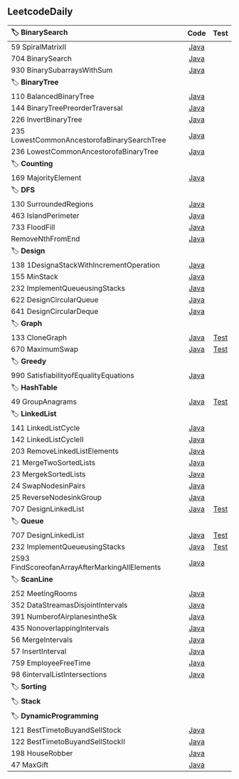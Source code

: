 ## LeetcodeDaily


| :label: **BinarySearch** | Code | Test |
| :--- | :---: | :---: |
| 59 SpiralMatrixII | [Java](https://github.com/mianmiantea2019/LeetcodeDaily/blob/main/BinarySearch/_59SpiralMatrixII.java) |  |
| 704 BinarySearch | [Java](https://github.com/mianmiantea2019/LeetcodeDaily/blob/main/BinarySearch/_704BinarySearch.java) |  |
| 930 BinarySubarraysWithSum | [Java](https://github.com/mianmiantea2019/LeetcodeDaily/blob/main/BinarySearch/_930BinarySubarraysWithSum.java) |  |
| :label: **BinaryTree** |  |  |
| 110 BalancedBinaryTree | [Java](https://github.com/mianmiantea2019/LeetcodeDaily/blob/main/BinaryTree/_110BalancedBinaryTree.java) |  |
| 144 BinaryTreePreorderTraversal | [Java](https://github.com/mianmiantea2019/LeetcodeDaily/blob/main/BinaryTree/_144BinaryTreePreorderTraversal.java) |  |
| 226 InvertBinaryTree | [Java](https://github.com/mianmiantea2019/LeetcodeDaily/blob/main/BinarySearch/_930BinarySubarraysWithSum.java) |  |
| 235 LowestCommonAncestorofaBinarySearchTree | [Java](https://github.com/mianmiantea2019/LeetcodeDaily/blob/main/BinaryTree/_226InvertBinaryTree.java) |  |
| 236 LowestCommonAncestorofaBinaryTree | [Java](https://github.com/mianmiantea2019/LeetcodeDaily/blob/main/BinaryTree/_236LowestCommonAncestorofaBinaryTree.java) |  |
| :label: **Counting** |
| 169 MajorityElement| [Java](https://github.com/mianmiantea2019/LeetcodeDaily/blob/main/Counting/_169MajorityElement.java) |  |
| :label: **DFS** | 
| 130 SurroundedRegions | [Java](https://github.com/mianmiantea2019/LeetcodeDaily/blob/main/DFS/_130SurroundedRegions.java/) |  |
| 463 IslandPerimeter | [Java](https://github.com/mianmiantea2019/LeetcodeDaily/blob/main/DFS/_17LetterCombinationsofaPhoneNumber.java/) | |
| 733 FloodFill | [Java](https://github.com/mianmiantea2019/LeetcodeDaily/blob/main/DFS/_733FloodFill.java/) |  |
| RemoveNthFromEnd | [Java](https://github.com/mianmiantea2019/LeetcodeDaily/blob/main/DFS/removeNthFromEnd.java/) | |
| :label: **Design** | 
| 138 1DesignaStackWithIncrementOperation | [Java](https://github.com/mianmiantea2019/LeetcodeDaily/blob/main/Design/_1381DesignaStackWithIncrementOperation.java/) |  |
| 155 MinStack | [Java](https://github.com/mianmiantea2019/LeetcodeDaily/blob/main/Design/_155MinStack.java/) | |
| 232 ImplementQueueusingStacks | [Java](https://github.com/mianmiantea2019/LeetcodeDaily/blob/main/Design/_232ImplementQueueusingStacks.java/) |  |
| 622 DesignCircularQueue | [Java](https://github.com/mianmiantea2019/LeetcodeDaily/blob/main/Design/_622DesignCircularQueue.java/) | |
| 641 DesignCircularDeque | [Java](https://github.com/mianmiantea2019/LeetcodeDaily/blob/main/Design/_641DesignCircularDeque.java/) | |
| :label: **Graph** | 
| 133 CloneGraph | [Java](https://github.com/mianmiantea2019/LeetcodeDaily/blob/main/Graph/_133CloneGraph.java/) |  [Test](https://github.com/mianmiantea2019/LeetcodeDaily/blob/main/Graph/_133CloneGraphTest.java) |
| 670 MaximumSwap | [Java](https://github.com/mianmiantea2019/LeetcodeDaily/blob/main/Graph/_670MaximumSwap.java/) | [Test](https://github.com/mianmiantea2019/LeetcodeDaily/blob/main/Graph/_670MaximumSwapTest.java) |
| :label: **Greedy** | 
| 990 SatisfiabilityofEqualityEquations | [Java](https://github.com/mianmiantea2019/LeetcodeDaily/blob/main/Graph/_990SatisfiabilityofEqualityEquations.java) |  |
| :label: **HashTable** | 
| 49 GroupAnagrams | [Java](https://github.com/mianmiantea2019/LeetcodeDaily/blob/main/HashTable/_49GroupAnagrams.java/) | [Test](https://github.com/mianmiantea2019/LeetcodeDaily/blob/main/HashTable/_49GroupAnagramsTest.java) |
| :label: **LinkedList** | 
| 141 LinkedListCycle | [Java](https://github.com/mianmiantea2019/LeetcodeDaily/blob/main/LinkedList/_141LinkedListCycle.java) |  |
| 142 LinkedListCycleII | [Java](https://github.com/mianmiantea2019/LeetcodeDaily/blob/main/LinkedList/_142LinkedListCycleII.java) |  |
| 203 RemoveLinkedListElements | [Java](https://github.com/mianmiantea2019/LeetcodeDaily/blob/main/LinkedList/_203RemoveLinkedListElements.java) |  |
| 21 MergeTwoSortedLists | [Java](https://github.com/mianmiantea2019/LeetcodeDaily/blob/main/LinkedList/_21MergeTwoSortedLists.java) |  |
| 23 MergekSortedLists | [Java](https://github.com/mianmiantea2019/LeetcodeDaily/blob/main/LinkedList/_23MergekSortedLists.java) |  |
| 24 SwapNodesinPairs | [Java](https://github.com/mianmiantea2019/LeetcodeDaily/blob/main/LinkedList/_24SwapNodesinPairs.java) |  |
| 25 ReverseNodesinkGroup | [Java](https://github.com/mianmiantea2019/LeetcodeDaily/blob/main/LinkedList/_25ReverseNodesinkGroup.java) |  |
| 707 DesignLinkedList | [Java](https://github.com/mianmiantea2019/LeetcodeDaily/blob/main/LinkedList/_707DesignLinkedList.java) |  [Test](https://github.com/mianmiantea2019/LeetcodeDaily/blob/main/LinkedList/_707DesignLinkedListTest.java) |
| :label: **Queue** | 
| 707 DesignLinkedList | [Java](https://github.com/mianmiantea2019/LeetcodeDaily/blob/main/LinkedList/_707DesignLinkedList.java) |  [Test](https://github.com/mianmiantea2019/LeetcodeDaily/blob/main/LinkedList/_707DesignLinkedListTest.java) |
| 232 ImplementQueueusingStacks | [Java](https://github.com/mianmiantea2019/LeetcodeDaily/blob/main/Queue/_232ImplementQueueusingStacks.java) |  [Test](https://github.com/mianmiantea2019/LeetcodeDaily/blob/main/Queue/_232ImplementQueueusingStacksTest.java) |
| 2593 FindScoreofanArrayAfterMarkingAllElements | [Java](https://github.com/mianmiantea2019/LeetcodeDaily/blob/main/Queue/_2593FindScoreofanArrayAfterMarkingAllElements.java) |   |
| :label: **ScanLine** | 
| 252 MeetingRooms | [Java](https://github.com/mianmiantea2019/LeetcodeDaily/blob/main/ScanLine/_252MeetingRooms.java) |   |
| 352 DataStreamasDisjointIntervals | [Java](https://github.com/mianmiantea2019/LeetcodeDaily/blob/main/ScanLine/_352DataStreamasDisjointIntervals.java) |   |
| 391 NumberofAirplanesintheSk | [Java](https://github.com/mianmiantea2019/LeetcodeDaily/blob/main/ScanLine/_391NumberofAirplanesintheSk.java) |   || 
| 435 NonoverlappingIntervals | [Java](https://github.com/mianmiantea2019/LeetcodeDaily/blob/main/ScanLine/_435NonoverlappingIntervals.java) |   || 
| 56 MergeIntervals | [Java](https://github.com/mianmiantea2019/LeetcodeDaily/blob/main/ScanLine/_56MergeIntervals.java) |   || |
| 57 InsertInterval | [Java](https://github.com/mianmiantea2019/LeetcodeDaily/blob/main/ScanLine/_57InsertInterval.java) |   || |
| 759 EmployeeFreeTime | [Java](https://github.com/mianmiantea2019/LeetcodeDaily/blob/main/ScanLine/_759EmployeeFreeTime.java) |   || |
| 98 6intervalListIntersections | [Java](https://github.com/mianmiantea2019/LeetcodeDaily/blob/main/ScanLine/_986intervalListIntersections.java) |   || |
| :label: **Sorting** | 
| :label: **Stack** | 
| :label: **DynamicProgramming** | 
| 121 BestTimetoBuyandSellStock | [Java](https://github.com/mianmiantea2019/LeetcodeDaily/blob/main/dynamicProgramming/_121BestTimetoBuyandSellStock.java) |   || |
| 122 BestTimetoBuyandSellStockII | [Java](https://github.com/mianmiantea2019/LeetcodeDaily/blob/main/dynamicProgramming/_122BestTimetoBuyandSellStockII.java) |   || |
| 198 HouseRobber | [Java](https://github.com/mianmiantea2019/LeetcodeDaily/blob/main/dynamicProgramming/_198HouseRobber.java) |   || |
| 47 MaxGift | [Java](https://github.com/mianmiantea2019/LeetcodeDaily/blob/main/dynamicProgramming/_47MaxGift.java) |   || |
